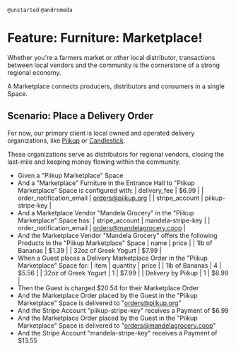 `@unstarted` `@andromeda`

# Feature: Furniture: Marketplace!

Whether you're a farmers market or other local distributor, transactions between
local vendors and the community is the cornerstone of a strong regional economy.

A Marketplace connects producers, distributors and consumers in a single Space.
## Scenario: Place a Delivery Order
For now, our primary client is local owned and operated delivery
organizations, like [Piikup](https://piikup.com/) or
[Candlestick](https://www.candlestickcourier.com/).

These organizations serve as distributors for regional vendors, closing the
last-mile and keeping money flowing within the community.

- Given a "Piikup Marketplace" Space
- And a "Marketplace" Furniture in the Entrance Hall to "Piikup Marketplace" Space is configured with:
  | delivery_fee             | $6.99              |
  | order_notification_email | orders@piikup.org  |
  | stripe_account           | piikup-stripe-key  |
- And a Marketplace Vendor "Mandela Grocery" in the "Piikup Marketplace" Space has:
  | stripe_account                 | mandela-stripe-key         |
  | order_notification_email       | orders@mandelagrocery.coop |
- And the Marketplace Vendor "Mandela Grocery" offers the following Products in the "Piikup Marketplace" Space
  | name                 | price |
  | 1lb of Bananas       | $1.39 |
  | 32oz of Greek Yogurt | $7.99 |
- When a Guest places a Delivery Marketplace Order in the "Piikup Marketplace" Space for:
  | item                 | quantity | price |
  | 1lb of Bananas       | 4        | $5.56 |
  | 32oz of Greek Yogurt | 1        | $7.99 |
  | Delivery by Piikup   | 1        | $6.99 |
- Then the Guest is charged $20.54 for their Marketplace Order
- And the Marketplace Order placed by the Guest in the "Piikup Marketplace" Space is delivered to "orders@piikup.org"
- And the Stripe Account "piikup-stripe-key" receives a Payment of $6.99
- And the Marketplace Order placed by the Guest in the "Piikup Marketplace" Space is delivered to "orders@mandelagrocery.coop"
- And the Stripe Account "mandela-stripe-key" receives a Payment of $13.55

